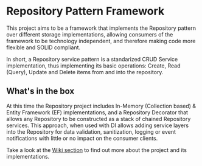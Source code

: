 # Repository Pattern Framework

This project aims to be a framework that implements the Repository pattern over different storage implementations, allowing  consumers of the framework to be technology independent, and therefore making code more flexible and SOLID compliant.

In short, a Repository service pattern is a standarized CRUD Service implementation, thus implementing its basic operations: Create, Read (Query), Update and Delete items from and into the repository.

## What's in the box

At this time the Repository project includes In-Memory (Collection based) & Entity Framework (EF) implementations, and a Repository Decorator that allows any Repository to be constructed as a stack of chained Repository services. This approach, when used with DI allows adding service layers into the Repository for data validation, sanitization, logging or event notifications with little or no impact on the consumer clients.

Take a look at the [Wiki section](https://github.com/dalotodo/repository/wiki) to find out more about the project and its implementations.
